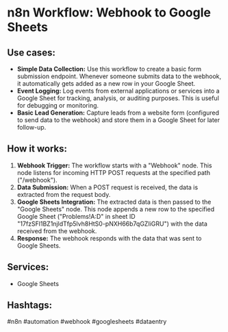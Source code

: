 # n8n Workflow: Webhook to Google Sheets

## Use cases:

*   **Simple Data Collection:** Use this workflow to create a basic form submission endpoint. Whenever someone submits data to the webhook, it automatically gets added as a new row in your Google Sheet.
*   **Event Logging:** Log events from external applications or services into a Google Sheet for tracking, analysis, or auditing purposes. This is useful for debugging or monitoring.
*   **Basic Lead Generation:** Capture leads from a website form (configured to send data to the webhook) and store them in a Google Sheet for later follow-up.

## How it works:

1.  **Webhook Trigger:** The workflow starts with a "Webhook" node. This node listens for incoming HTTP POST requests at the specified path ("/webhook").
2.  **Data Submission:** When a POST request is received, the data is extracted from the request body.
3.  **Google Sheets Integration:** The extracted data is then passed to the "Google Sheets" node. This node appends a new row to the specified Google Sheet ("Problems!A:D" in sheet ID "17fzSFl1BZ1njldTfp5lvh8HtS0-pNXH66b7qGZIiGRU") with the data received from the webhook.
4.  **Response:**  The webhook responds with the data that was sent to Google Sheets.

## Services:

*   Google Sheets

## Hashtags:

#n8n #automation #webhook #googlesheets #dataentry

